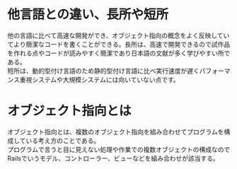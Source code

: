 # 他言語との違い、長所や短所
他の言語に比べて高速な開発ができ、オブジェクト指向の概念をよく反映していてより簡潔なコードを書くことができる。長所は、高速で開発できるので試作品を作れる点やコードが読みやすく簡潔であり日本語の文献が多く学びやすい所である。  
短所は、動的型付け言語のため静的型付け言語に比べ実行速度が遅くパフォーマンス重視システムや大規模システムには向いていない点です。

# オブジェクト指向とは  
オブジェクト指向とは、複数のオブジェクト指向を組み合わせてプログラムを構成している考え方のことである。  
プログラムで言うと目に見えない処理や作業での複数オブジェクトの構成なのでRailsでいうモデル、コントローラー、ビューなどを組み合わせが該当する。
